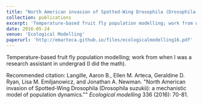 ```yaml
---
title: "North American invasion of Spotted-Wing Drosophila (Drosophila suzukii): A mechanistic model of population dynamics"
collection: publications
excerpt: 'Temperature-based fruit fly population modelling; work from when I was a research assistant in undergrad (I did the math).'
date: 2016-05-24
venue: 'Ecological Modelling'
paperurl: 'http://emarteca.github.io/files/ecologicalmodelling16.pdf'
---
```

Temperature-based fruit fly population modelling; work from when I was a research assistant in undergrad (I did the math).

Recommended citation: Langille, Aaron B., Ellen M. Arteca, Geraldine D. Ryan, Lisa M. Emiljanowicz, and Jonathan A. Newman. "North American invasion of Spotted-Wing Drosophila (Drosophila suzukii): a mechanistic model of population dynamics."" <i>Ecological modelling</i> 336 (2016): 70-81.